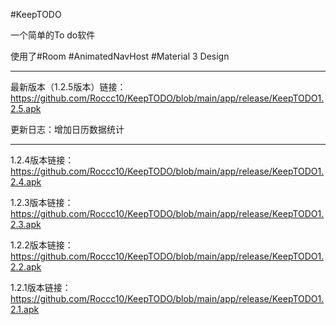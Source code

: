 #KeepTODO

一个简单的To do软件

使用了#Room #AnimatedNavHost #Material 3 Design
*************
最新版本（1.2.5版本）链接：https://github.com/Roccc10/KeepTODO/blob/main/app/release/KeepTODO1.2.5.apk

更新日志：增加日历数据统计
*************
1.2.4版本链接：https://github.com/Roccc10/KeepTODO/blob/main/app/release/KeepTODO1.2.4.apk

1.2.3版本链接：https://github.com/Roccc10/KeepTODO/blob/main/app/release/KeepTODO1.2.3.apk

1.2.2版本链接：https://github.com/Roccc10/KeepTODO/blob/main/app/release/KeepTODO1.2.2.apk

1.2.1版本链接：https://github.com/Roccc10/KeepTODO/blob/main/app/release/KeepTODO1.2.1.apk
